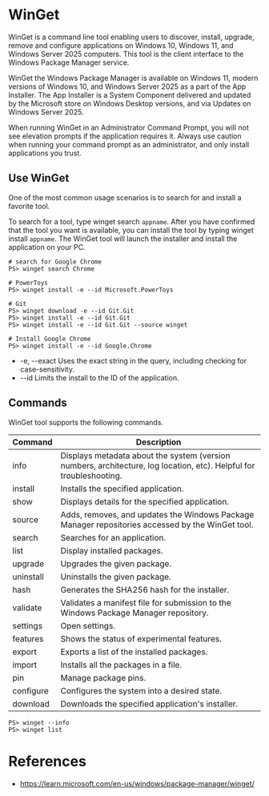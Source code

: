 # WinGet

WinGet is a command line tool enabling users to discover, install, upgrade, remove and configure applications on Windows 10, Windows 11, and Windows Server 2025 computers. This tool is the client interface to the Windows Package Manager service.

WinGet the Windows Package Manager is available on Windows 11, modern versions of Windows 10, and Windows Server 2025 as a part of the App Installer. The App Installer is a System Component delivered and updated by the Microsoft store on Windows Desktop versions, and via Updates on Windows Server 2025.

When running WinGet in an Administrator Command Prompt, you will not see elevation prompts if the application requires it. Always use caution when running your command prompt as an administrator, and only install applications you trust.

## Use WinGet

One of the most common usage scenarios is to search for and install a favorite tool.

To search for a tool, type winget search `appname`. After you have confirmed that the tool you want is available, you can install the tool by typing winget install `appname`. The WinGet tool will launch the installer and install the application on your PC.

```shell
# search for Google Chrome
PS> winget search Chrome

# PowerToys
PS> winget install -e --id Microsoft.PowerToys

# Git
PS> winget download -e --id Git.Git
PS> winget install -e --id Git.Git 
PS> winget install -e --id Git.Git --source winget

# Install Google Chrome
PS> winget install -e --id Google.Chrome
```

* -e, --exact	Uses the exact string in the query, including checking for case-sensitivity.
* --id	        Limits the install to the ID of the application.


## Commands

WinGet tool supports the following commands.

| Command |	Description |
| --- | --- |
| info | Displays metadata about the system (version numbers, architecture, log location, etc). Helpful for troubleshooting. |
| install | Installs the specified application. |
| show | Displays details for the specified application. |
| source | Adds, removes, and updates the Windows Package Manager repositories accessed by the WinGet tool. |
| search | Searches for an application. |
| list | Display installed packages. |
| upgrade | Upgrades the given package. |
| uninstall | Uninstalls the given package. |
| hash | Generates the SHA256 hash for the installer. |
| validate | Validates a manifest file for submission to the Windows Package Manager repository. |
| settings | Open settings. |
| features | Shows the status of experimental features. |
| export | Exports a list of the installed packages. |
| import | Installs all the packages in a file. |
| pin | Manage package pins. |
| configure | Configures the system into a desired state. |
| download | Downloads the specified application's installer. |

```shell
PS> winget --info
PS> winget list
```

# References

* https://learn.microsoft.com/en-us/windows/package-manager/winget/